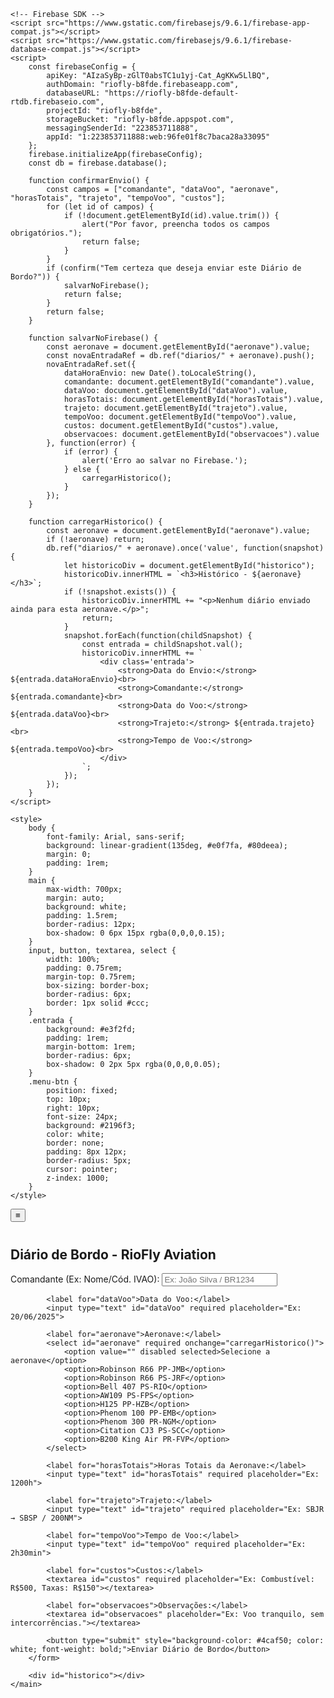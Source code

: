 <html lang="pt-BR">
<head>
    <meta charset="UTF-8">
    <meta name="viewport" content="width=device-width, initial-scale=1.0">
    <title>Diário de Bordo - RioFly Aviation</title>

    <!-- Firebase SDK -->
    <script src="https://www.gstatic.com/firebasejs/9.6.1/firebase-app-compat.js"></script>
    <script src="https://www.gstatic.com/firebasejs/9.6.1/firebase-database-compat.js"></script>
    <script>
        const firebaseConfig = {
            apiKey: "AIzaSyBp-zGlT0absTC1u1yj-Cat_AgKKw5LlBQ",
            authDomain: "riofly-b8fde.firebaseapp.com",
            databaseURL: "https://riofly-b8fde-default-rtdb.firebaseio.com",
            projectId: "riofly-b8fde",
            storageBucket: "riofly-b8fde.appspot.com",
            messagingSenderId: "223853711888",
            appId: "1:223853711888:web:96fe01f8c7baca28a33095"
        };
        firebase.initializeApp(firebaseConfig);
        const db = firebase.database();

        function confirmarEnvio() {
            const campos = ["comandante", "dataVoo", "aeronave", "horasTotais", "trajeto", "tempoVoo", "custos"];
            for (let id of campos) {
                if (!document.getElementById(id).value.trim()) {
                    alert("Por favor, preencha todos os campos obrigatórios.");
                    return false;
                }
            }
            if (confirm("Tem certeza que deseja enviar este Diário de Bordo?")) {
                salvarNoFirebase();
                return false;
            }
            return false;
        }

        function salvarNoFirebase() {
            const aeronave = document.getElementById("aeronave").value;
            const novaEntradaRef = db.ref("diarios/" + aeronave).push();
            novaEntradaRef.set({
                dataHoraEnvio: new Date().toLocaleString(),
                comandante: document.getElementById("comandante").value,
                dataVoo: document.getElementById("dataVoo").value,
                horasTotais: document.getElementById("horasTotais").value,
                trajeto: document.getElementById("trajeto").value,
                tempoVoo: document.getElementById("tempoVoo").value,
                custos: document.getElementById("custos").value,
                observacoes: document.getElementById("observacoes").value
            }, function(error) {
                if (error) {
                    alert('Erro ao salvar no Firebase.');
                } else {
                    carregarHistorico();
                }
            });
        }

        function carregarHistorico() {
            const aeronave = document.getElementById("aeronave").value;
            if (!aeronave) return;
            db.ref("diarios/" + aeronave).once('value', function(snapshot) {
                let historicoDiv = document.getElementById("historico");
                historicoDiv.innerHTML = `<h3>Histórico - ${aeronave}</h3>`;
                if (!snapshot.exists()) {
                    historicoDiv.innerHTML += "<p>Nenhum diário enviado ainda para esta aeronave.</p>";
                    return;
                }
                snapshot.forEach(function(childSnapshot) {
                    const entrada = childSnapshot.val();
                    historicoDiv.innerHTML += `
                        <div class='entrada'>
                            <strong>Data do Envio:</strong> ${entrada.dataHoraEnvio}<br>
                            <strong>Comandante:</strong> ${entrada.comandante}<br>
                            <strong>Data do Voo:</strong> ${entrada.dataVoo}<br>
                            <strong>Trajeto:</strong> ${entrada.trajeto}<br>
                            <strong>Tempo de Voo:</strong> ${entrada.tempoVoo}<br>
                        </div>
                    `;
                });
            });
        }
    </script>

    <style>
        body {
            font-family: Arial, sans-serif;
            background: linear-gradient(135deg, #e0f7fa, #80deea);
            margin: 0;
            padding: 1rem;
        }
        main {
            max-width: 700px;
            margin: auto;
            background: white;
            padding: 1.5rem;
            border-radius: 12px;
            box-shadow: 0 6px 15px rgba(0,0,0,0.15);
        }
        input, button, textarea, select {
            width: 100%;
            padding: 0.75rem;
            margin-top: 0.75rem;
            box-sizing: border-box;
            border-radius: 6px;
            border: 1px solid #ccc;
        }
        .entrada {
            background: #e3f2fd;
            padding: 1rem;
            margin-bottom: 1rem;
            border-radius: 6px;
            box-shadow: 0 2px 5px rgba(0,0,0,0.05);
        }
        .menu-btn {
            position: fixed;
            top: 10px;
            right: 10px;
            font-size: 24px;
            background: #2196f3;
            color: white;
            border: none;
            padding: 8px 12px;
            border-radius: 5px;
            cursor: pointer;
            z-index: 1000;
        }
    </style>
</head>
<body>
    <main>
        <button class="menu-btn" title="Carregar Histórico" onclick="carregarHistorico()">&#8801;</button>
        <h2 style="margin-top: 40px;">Diário de Bordo - RioFly Aviation</h2>
        <form onsubmit="return confirmarEnvio()">
            <label for="comandante">Comandante (Ex: Nome/Cód. IVAO):</label>
            <input type="text" id="comandante" required placeholder="Ex: João Silva / BR1234">

            <label for="dataVoo">Data do Voo:</label>
            <input type="text" id="dataVoo" required placeholder="Ex: 20/06/2025">

            <label for="aeronave">Aeronave:</label>
            <select id="aeronave" required onchange="carregarHistorico()">
                <option value="" disabled selected>Selecione a aeronave</option>
                <option>Robinson R66 PP-JMB</option>
                <option>Robinson R66 PS-JRF</option>
                <option>Bell 407 PS-RIO</option>
                <option>AW109 PS-FPS</option>
                <option>H125 PP-HZB</option>
                <option>Phenom 100 PP-EMB</option>
                <option>Phenom 300 PR-NGM</option>
                <option>Citation CJ3 PS-SCC</option>
                <option>B200 King Air PR-FVP</option>
            </select>

            <label for="horasTotais">Horas Totais da Aeronave:</label>
            <input type="text" id="horasTotais" required placeholder="Ex: 1200h">

            <label for="trajeto">Trajeto:</label>
            <input type="text" id="trajeto" required placeholder="Ex: SBJR → SBSP / 200NM">

            <label for="tempoVoo">Tempo de Voo:</label>
            <input type="text" id="tempoVoo" required placeholder="Ex: 2h30min">

            <label for="custos">Custos:</label>
            <textarea id="custos" required placeholder="Ex: Combustível: R$500, Taxas: R$150"></textarea>

            <label for="observacoes">Observações:</label>
            <textarea id="observacoes" placeholder="Ex: Voo tranquilo, sem intercorrências."></textarea>

            <button type="submit" style="background-color: #4caf50; color: white; font-weight: bold;">Enviar Diário de Bordo</button>
        </form>

        <div id="historico"></div>
    </main>
</body>
</html>
